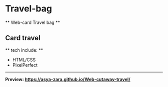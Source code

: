 # Travel-bag
** Web-card Travel bag **

## Card travel
** tech include: **
- HTML/CSS
- PixelPerfect
***
**Preview: https://asya-zara.github.io/Web-cutaway-travel/**
